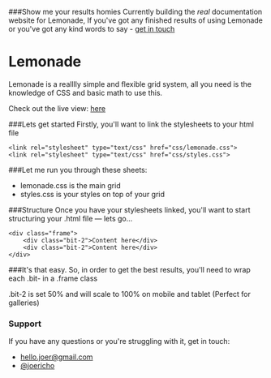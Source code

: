 ###Show me your results homies
Currently building the *real* documentation website for Lemonade, If you've got any finished results of using Lemonade or you've got any kind words to say - [get in touch](http://twitter.com/joericho)

Lemonade
====
Lemonade is a realllly simple and flexible grid system, all you need is the knowledge of CSS and basic math to use this.

Check out the live view: [here](http://lemonade.im)

###Lets get started
Firstly, you'll want to link the stylesheets to your html file

```
<link rel="stylesheet" type="text/css" href="css/lemonade.css">
<link rel="stylesheet" type="text/css" href="css/styles.css">
```
###Let me run you through these sheets:
- lemonade.css is the main grid
- styles.css is your styles on top of your grid

###Structure
Once you have your stylesheets linked, you'll want to start structuring your
.html file — lets go...

```
<div class="frame">
	<div class="bit-2">Content here</div>
	<div class="bit-2">Content here</div>
</div>
```
###It's that easy.
So, in order to get the best results, you'll need to wrap each .bit- in a .frame class

.bit-2 is set 50% and will scale to 100% on mobile and tablet (Perfect for galleries)

### Support
If you have any questions or you're struggling with it, get in touch:
- [hello.joer@gmail.com](mailto:hello.joer@gmail.com)
- [@joericho](http://twitter.com/joericho)
